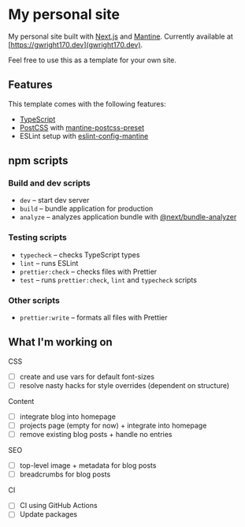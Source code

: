 # My personal site

My personal site built with [Next.js](https://nextjs.org/) and [Mantine](https://mantine.dev/). Currently available at [https://gwright170.dev](gwright170.dev).

Feel free to use this as a template for your own site.

## Features

This template comes with the following features:

- [TypeScript](https://www.typescriptlang.org/)
- [PostCSS](https://postcss.org/) with [mantine-postcss-preset](https://mantine.dev/styles/postcss-preset)
- ESLint setup with [eslint-config-mantine](https://github.com/mantinedev/eslint-config-mantine)

## npm scripts

### Build and dev scripts

- `dev` – start dev server
- `build` – bundle application for production
- `analyze` – analyzes application bundle with [@next/bundle-analyzer](https://www.npmjs.com/package/@next/bundle-analyzer)

### Testing scripts

- `typecheck` – checks TypeScript types
- `lint` – runs ESLint
- `prettier:check` – checks files with Prettier
- `test` – runs `prettier:check`, `lint` and `typecheck` scripts

### Other scripts

- `prettier:write` – formats all files with Prettier

## What I'm working on

CSS

- [ ] create and use vars for default font-sizes
- [ ] resolve nasty hacks for style overrides (dependent on structure)

Content

- [ ] integrate blog into homepage
- [ ] projects page (empty for now) + integrate into homepage
- [ ] remove existing blog posts + handle no entries

SEO

- [ ] top-level image + metadata for blog posts
- [ ] breadcrumbs for blog posts

CI

- [ ] CI using GitHub Actions
- [ ] Update packages
